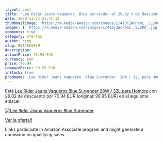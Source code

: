 ```yaml
---
layout: post
title: 'Lee Rider Jeans Vaqueros  Blue Surrender al 29.02 % de descuento'
date: 2020-11-23 23:45:12
thumbnailImage: 'https://m.media-amazon.com/images/I/410jZWcPamL._SL200_.jpg'
images: [ 'https://m.media-amazon.com/images/I/410jZWcPamL._SL200_.jpg' ]
comments: true
category: ofertas
author: ring
slug: B01J5U68YM
description:
actualPrice: 70.94 EUR
currency: EUR
price: 70.94
comparePrice: 99.95 EUR
inStock: true
prodname: 'Lee Rider Jeans Vaqueros  Blue Surrender  28W / 32L para Hombre'
---
```


Está [Lee Rider Jeans Vaqueros  Blue Surrender  28W / 32L para Hombre](https://www.amazon.es/dp/B01J5U68YM/?tag=tolees-21) con 29.02 de descuento por 70.94 EUR (original: 99.95 EUR) en el siguiente enlace!

[![Lee Rider Jeans Vaqueros  Blue Surrender](https://m.media-amazon.com/images/I/410jZWcPamL._SL200_.jpg)](https://www.amazon.es/dp/B01J5U68YM/?tag=tolees-21)

[Ver la oferta!!](https://www.amazon.es/dp/B01J5U68YM/?tag=tolees-21)

Links participate in Amazon Associate program and might generate a comission on qualifying sales


